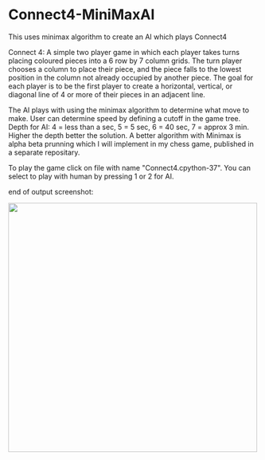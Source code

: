 # Connect4-MiniMaxAI
This uses minimax algorithm to create an AI which plays Connect4

Connect 4: A simple two player game in which each player takes turns placing coloured pieces into a 6 row by 7 column grids. The turn player chooses a column to place their piece, and the piece falls to the lowest position in the column not already occupied by another piece. The goal for each player is to be the first player to create a horizontal, vertical, or diagonal line of 4 or more of their pieces in an adjacent line.

The AI plays with using the minimax algorithm to determine what move to make. User can determine speed by defining a cutoff in the game tree. Depth for AI: 4 = less than a sec, 5 = 5 sec, 6 = 40 sec, 7 = approx 3 min. Higher the depth better the solution.
A better algorithm with Minimax is alpha beta prunning which I will implement in my chess game, published in a separate repositary.

To play the game click on file with name "Connect4.cpython-37". You can select to play with human by pressing 1 or 2 for AI.


end of output screenshot: 


<img src="https://user-images.githubusercontent.com/54603828/123498521-605c4000-d5fe-11eb-8da5-7dd866a7ebdd.jpg" width="500" height="500">  
